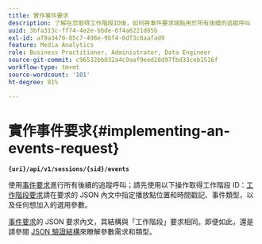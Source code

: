 ```yaml
---
title: 實作事件要求
description: 了解在您取得工作階段ID後，如何將事件要求端點用於所有後續的追蹤呼叫
uuid: 3bfa313c-ff74-4e2e-bbde-6f4a6221d85b
exl-id: af9a3470-85c7-498e-9bf4-6df3c6aafad9
feature: Media Analytics
role: Business Practitioner, Administrator, Data Engineer
source-git-commit: c96532bb032a4c9aaf9eed28d97fbd33ceb1516f
workflow-type: tm+mt
source-wordcount: '101'
ht-degree: 81%

---
```


# 實作事件要求{#implementing-an-events-request}

**`{uri}/api/v1/sessions/{sid}/events`**

使用[事件要求](/help/media-collection-api/mc-api-ref/mc-api-events-req.md)進行所有後續的追蹤呼叫；請先使用以下操作取得工作階段 ID：[工作階段要求](/help/media-collection-api/mc-api-ref/mc-api-sessions-req.md)請在要求的 JSON 內文中指定播放點位置和時間戳記、事件類型，以及任何想加入的選用參數。

[事件要求](/help/media-collection-api/mc-api-ref/mc-api-events-req.md)的 JSON 要求內文，其結構與「工作階段」要求相同。即便如此，還是請參閱 [JSON 驗證結構](/help/media-collection-api/mc-api-ref/mc-api-json-validation.md)來瞭解參數需求和類型。
